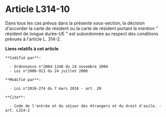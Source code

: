 # Article L314-10

Dans tous les cas prévus dans la présente sous-section, la décision d'accorder la carte de résident ou la carte de résident
portant la mention " résident de longue durée-UE " est subordonnée au respect des conditions prévues à l'article L. 314-2.

**Liens relatifs à cet article**

	**Codifié par**:

	  - Ordonnance n°2004-1248 du 24 novembre 2004
	  - Loi n°2006-911 du 24 juillet 2006

	**Modifié par**:

	  - Loi n°2016-274 du 7 mars 2016 - art. 20

	**Cite**:

	  - Code de l'entrée et du séjour des étrangers et du droit d'asile. - art. L314-2
